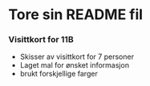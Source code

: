 # Tore sin README fil
### Visittkort for 11B
* Skisser av visittkort for 7 personer
* Laget mal for ønsket informasjon
* brukt forskjellige farger
